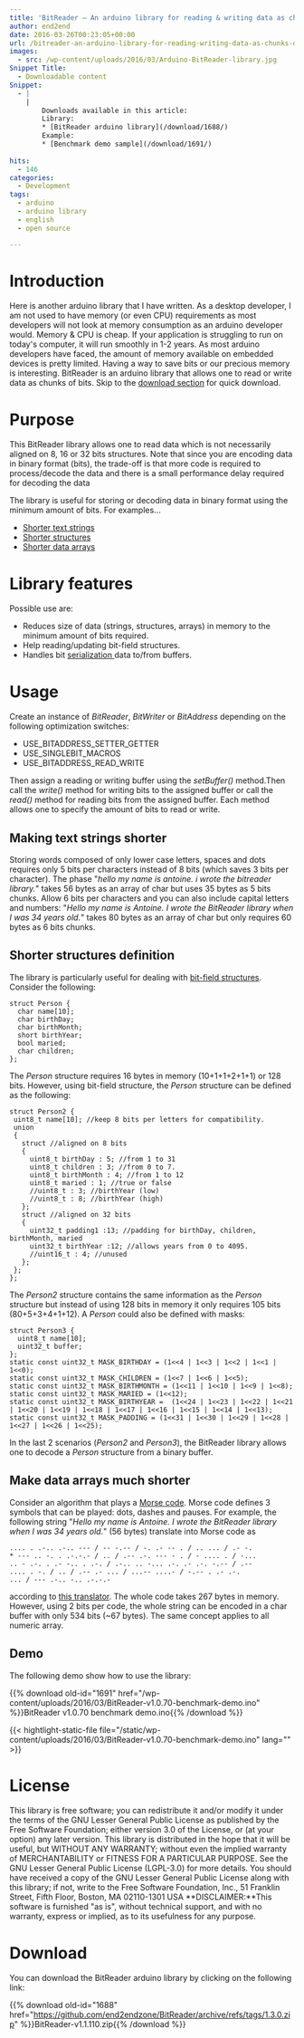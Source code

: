 ```yaml
---
title: 'BitReader – An arduino library for reading & writing data as chunks of bits'
author: end2end
date: 2016-03-26T00:23:05+00:00
url: /bitreader-an-arduino-library-for-reading-writing-data-as-chunks-of-bits/
images:
  - src: /wp-content/uploads/2016/03/Arduino-BitReader-library.jpg
Snippet Title:
  - Downloadable content
Snippet:
  - |
    |
        Downloads available in this article:
        Library:
        * [BitReader arduino library](/download/1688/)
        Example:
        * [Benchmark demo sample](/download/1691/)
        
hits:
  - 146
categories:
  - Development
tags:
  - arduino
  - arduino library
  - english
  - open source

---
```


# Introduction

Here is another arduino library that I have written. As a desktop developer, I am not used to have memory (or even CPU) requirements as most developers will not look at memory consumption as an arduino developer would. Memory & CPU is cheap. If your application is struggling to run on today's computer, it will run smoothly in 1-2 years. As most arduino developers have faced, the amount of memory available on embedded devices is pretty limited. Having a way to save bits or our precious memory is interesting. BitReader is an arduino library that allows one to read or write data as chunks of bits. Skip to the [download section](#Download) for quick download.

# Purpose

This BitReader library allows one to read data which is not necessarily aligned on 8, 16 or 32 bits structures. Note that since you are encoding data in binary format (bits), the trade-off is that more code is required to process/decode the data and there is a small performance delay required for decoding the data

The library is useful for storing or decoding data in binary format using the minimum amount of bits. For examples...

* [Shorter text strings](#Making_text_strings_shorter)
* [Shorter structures](#Shorter_structuresdefinition)
* [Shorter data arrays](#Make_data_arrays_much_shorter)

# Library features

Possible use are:

* Reduces size of data (strings, structures, arrays) in memory to the minimum amount of bits required.
* Help reading/updating bit-field structures.
* Handles bit [serialization ](https://en.wikipedia.org/wiki/Serialization)data to/from buffers.

# Usage

Create an instance of *BitReader*, *BitWriter* or *BitAddress* depending on the following optimization switches:

* USE\_BITADDRESS\_SETTER\_GETTER
* USE\_SINGLEBIT\_MACROS
* USE\_BITADDRESS\_READ\_WRITE

Then assign a reading or writing buffer using the *setBuffer()* method.Then call the *write()* method for writing bits to the assigned buffer or call the *read()* method for reading bits from the assigned buffer. Each method allows one to specify the amount of bits to read or write.

## Making text strings shorter

Storing words composed of only lower case letters, spaces and dots requires only 5 bits per characters instead of 8 bits (which saves 3 bits per character). The phase "*hello my name is antoine. i wrote the bitreader library.*" takes 56 bytes as an array of char but uses 35 bytes as 5 bits chunks. Allow 6 bits per characters and you can also include capital letters and numbers: "*Hello my name is Antoine. I wrote the BitReader library when I was 34 years old.*" takes 80 bytes as an array of char but only requires 60 bytes as 6 bits chunks.

## Shorter structures definition

The library is particularly useful for dealing with [bit-field structures](http://en.cppreference.com/w/cpp/language/bit_field). Consider the following:

```
struct Person {
  char name[10];
  char birthDay;
  char birthMonth;
  short birthYear;
  bool maried;
  char children;
};
```

The *Person* structure requires 16 bytes in memory (10+1+1+2+1+1) or 128 bits. However, using bit-field structure, the *Person* structure can be defined as the following:

```
struct Person2 {
 uint8_t name[10]; //keep 8 bits per letters for compatibility.
 union
 {
   struct //aligned on 8 bits
   {
     uint8_t birthDay : 5; //from 1 to 31
     uint8_t children : 3; //from 0 to 7. 
     uint8_t birthMonth : 4; //from 1 to 12
     uint8_t maried : 1; //true or false
     //uint8_t : 3; //birthYear (low)
     //uint8_t : 8; //birthYear (high)
   };
   struct //aligned on 32 bits
   {
     uint32_t padding1 :13; //padding for birthDay, children, birthMonth, maried
     uint32_t birthYear :12; //allows years from 0 to 4095.
     //uint16_t : 4; //unused
   };
 };
};
```

The *Person2* structure contains the same information as the *Person* structure but instead of using 128 bits in memory it only requires 105 bits (80+5+3+4+1+12). A *Person* could also be defined with masks:

```
struct Person3 {
  uint8_t name[10];
  uint32_t buffer;
};
static const uint32_t MASK_BIRTHDAY = (1<<4 | 1<<3 | 1<<2 | 1<<1 | 1<<0);
static const uint32_t MASK_CHILDREN = (1<<7 | 1<<6 | 1<<5);
static const uint32_t MASK_BIRTHMONTH = (1<<11 | 1<<10 | 1<<9 | 1<<8);
static const uint32_t MASK_MARIED = (1<<12);
static const uint32_t MASK_BIRTHYEAR =  (1<<24 | 1<<23 | 1<<22 | 1<<21 | 1<<20 | 1<<19 | 1<<18 | 1<<17 | 1<<16 | 1<<15 | 1<<14 | 1<<13);
static const uint32_t MASK_PADDING = (1<<31 | 1<<30 | 1<<29 | 1<<28 | 1<<27 | 1<<26 | 1<<25);
```

In the last 2 scenarios (*Person2* and *Person3*), the BitReader library allows one to decode a *Person* structure from a binary buffer.

## Make data arrays much shorter

Consider an algorithm that plays a [Morse code](https://en.wikipedia.org/wiki/Morse_code). Morse code defines 3 symbols that can be played: dots, dashes and pauses. For example, the following string "*Hello my name is Antoine. I wrote the BitReader library when I was 34 years old.*" (56 bytes) translate into Morse code as

```
.... . .-.. .-.. --- / -- -.-- / -. .- -- . / .. ... / .- -. 
* --- .. -. . .-.-.- / .. / .-- .-. --- - . / - .... . / -... 
.. - .-. . .- -.. . .-. / .-.. .. -... .-. .- .-. -.-- / .-- 
.... . -. / .. / .-- .- ... / ...-- ....- / -.-- . .- .-. 
... / --- .-.. -.. .-.-.-
```

according to [this translator](http://morsecode.scphillips.com/translator.html). The whole code takes 267 bytes in memory. However, using 2 bits per code, the whole string can be encoded in a char buffer with only 534 bits (~67 bytes). The same concept applies to all numeric array.

## Demo

The following demo show how to use the library:

{{% download old-id="1691" href="/wp-content/uploads/2016/03/BitReader-v1.0.70-benchmark-demo.ino" %}}BitReader v1.0.70 benchmark demo.ino{{% /download %}}

{{< hightlight-static-file file="/static/wp-content/uploads/2016/03/BitReader-v1.0.70-benchmark-demo.ino" lang="" >}}

# License

This library is free software; you can redistribute it and/or modify it under the terms of the GNU Lesser General Public License as published by the Free Software Foundation; either version 3.0 of the License, or (at your option) any later version. This library is distributed in the hope that it will be useful, but WITHOUT ANY WARRANTY; without even the implied warranty of MERCHANTABILITY or FITNESS FOR A PARTICULAR PURPOSE. See the GNU Lesser General Public License (LGPL-3.0) for more details. You should have received a copy of the GNU Lesser General Public License along with this library; if not, write to the Free Software Foundation, Inc., 51 Franklin Street, Fifth Floor, Boston, MA 02110-1301 USA **DISCLAIMER:**This software is furnished "as is", without technical support, and with no warranty, express or implied, as to its usefulness for any purpose.

# Download

You can download the BitReader arduino library by clicking on the following link:

{{% download old-id="1688" href="https://github.com/end2endzone/BitReader/archive/refs/tags/1.3.0.zip" %}}BitReader-v1.1.110.zip{{% /download %}}
